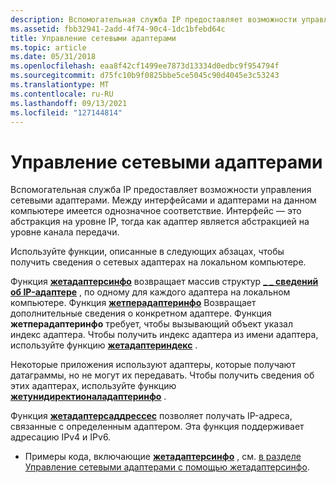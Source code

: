 ```yaml
---
description: Вспомогательная служба IP предоставляет возможности управления сетевыми адаптерами. Между интерфейсами и адаптерами на данном компьютере имеется однозначное соответствие. Интерфейс — это абстракция на уровне IP, тогда как адаптер является абстракцией на уровне канала передачи.
ms.assetid: fbb32941-2add-4f74-90c4-1dc1bfebd64c
title: Управление сетевыми адаптерами
ms.topic: article
ms.date: 05/31/2018
ms.openlocfilehash: eaa8f42cf1499ee7873d13334d0edbc9f954794f
ms.sourcegitcommit: d75fc10b9f0825bbe5ce5045c90d4045e3c53243
ms.translationtype: MT
ms.contentlocale: ru-RU
ms.lasthandoff: 09/13/2021
ms.locfileid: "127144814"
---
```

# <a name="managing-network-adapters"></a>Управление сетевыми адаптерами

Вспомогательная служба IP предоставляет возможности управления сетевыми адаптерами. Между интерфейсами и адаптерами на данном компьютере имеется однозначное соответствие. Интерфейс — это абстракция на уровне IP, тогда как адаптер является абстракцией на уровне канала передачи.

Используйте функции, описанные в следующих абзацах, чтобы получить сведения о сетевых адаптерах на локальном компьютере.

Функция [**жетадаптерсинфо**](/windows/desktop/api/Iphlpapi/nf-iphlpapi-getadaptersinfo) возвращает массив структур [**\_ \_ сведений об IP-адаптере**](/windows/desktop/api/Iptypes/ns-iptypes-ip_adapter_info) , по одному для каждого адаптера на локальном компьютере. Функция [**жетперадаптеринфо**](/windows/desktop/api/Iphlpapi/nf-iphlpapi-getperadapterinfo) Возвращает дополнительные сведения о конкретном адаптере. Функция **жетперадаптеринфо** требует, чтобы вызывающий объект указал индекс адаптера. Чтобы получить индекс адаптера из имени адаптера, используйте функцию [**жетадаптериндекс**](/windows/desktop/api/Iphlpapi/nf-iphlpapi-getadapterindex) .

Некоторые приложения используют адаптеры, которые получают датаграммы, но не могут их передавать. Чтобы получить сведения об этих адаптерах, используйте функцию [**жетунидиректионаладаптеринфо**](/windows/desktop/api/Iphlpapi/nf-iphlpapi-getunidirectionaladapterinfo) .

Функция [**жетадаптерсаддрессес**](/windows/desktop/api/Iphlpapi/nf-iphlpapi-getadaptersaddresses) позволяет получать IP-адреса, связанные с определенным адаптером. Эта функция поддерживает адресацию IPv4 и IPv6.

-   Примеры кода, включающие [**жетадаптерсинфо**](/windows/desktop/api/Iphlpapi/nf-iphlpapi-getadaptersinfo) , см. [в разделе Управление сетевыми адаптерами с помощью жетадаптерсинфо](managing-network-adapters-using-getadaptersinfo.md).

 

 



